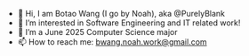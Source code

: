 - 👋 Hi, I am Botao Wang (I go by Noah), aka @PurelyBlank
- 👀 I’m interested in Software Engineering and IT related work!
- 🌱 I’m a June 2025 Computer Science major
- 📫 How to reach me: bwang.noah.work@gmail.com

<!---
PurelyBlank/PurelyBlank is a ✨ special ✨ repository because its `README.md` (this file) appears on your GitHub profile.
You can click the Preview link to take a look at your changes.
--->

